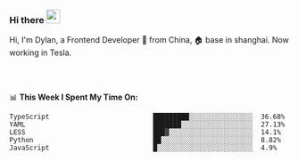 ### Hi there <img src="https://media.giphy.com/media/hvRJCLFzcasrR4ia7z/giphy.gif" width="25px">

<!-- ![visitors](https://visitor-badge.glitch.me/badge?page_id=dislfyer.dislfyer) -->

Hi, I'm Dylan, a Frontend Developer 🚀 from China, 🏠 base in shanghai. Now working in Tesla.

<br/>
<br/>

📊 **This Week I Spent My Time On:**


<!--START_SECTION:waka-->

```text
TypeScript                          █████████░░░░░░░░░░░░░░░░  36.68%
YAML                                ███████░░░░░░░░░░░░░░░░░░  27.13%
LESS                                ███▓░░░░░░░░░░░░░░░░░░░░░  14.1%
Python                              ██░░░░░░░░░░░░░░░░░░░░░░░  8.82%
JavaScript                          █░░░░░░░░░░░░░░░░░░░░░░░░  4.9%
```

<!--END_SECTION:waka-->

<!--
**About Me:**
 -->
